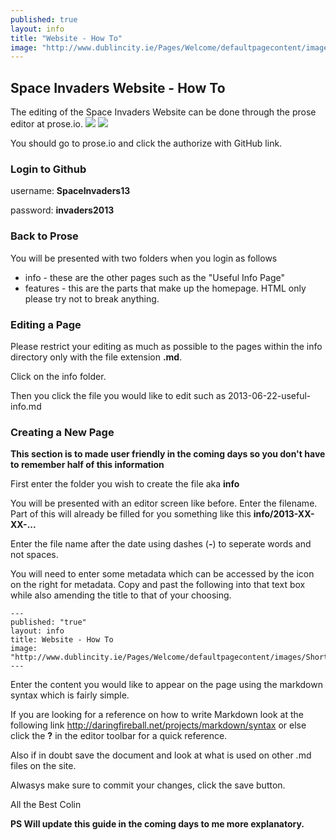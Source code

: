 ```yaml
---
published: true
layout: info
title: "Website - How To"
image: "http://www.dublincity.ie/Pages/Welcome/defaultpagecontent/images/ShortLogo.png"
---
```


## Space Invaders Website - How To

The editing of the Space Invaders Website can be done through the prose editor at prose.io.
![](/_posts/media/meme-cat-says-happy-birthday.jpg)
<img src="/_posts/media/Cork%20Area_Programme_All-Island%20Transmission%20Map_14September2012-02-02-02.jpg" /> 

You should go to prose.io and click the authorize with GitHub link.

### Login to Github

username: **SpaceInvaders13**

password: **invaders2013**

### Back to Prose

You will be presented with two folders when you login as follows

- info - these are the other pages such as the "Useful Info Page"
- features - this are the parts that make up the homepage. HTML only please try not to break anything.

### Editing a Page

Please restrict your editing as much as possible to the pages within the info directory only with the file extension **.md**.

Click on the info folder.

Then you click the file you would like to edit such as 2013-06-22-useful-info.md

### Creating a New Page

__This section is to made user friendly in the coming days so you don't have to remember half of this information__

First enter the folder you wish to create the file aka **info**

You will be presented with an editor screen like before. Enter the filename. Part of this will already be filled for you something like this **info/2013-XX-XX-...**

Enter the file name after the date using dashes (**-**) to seperate words and not spaces.

You will need to enter some metadata which can be accessed by the icon on the right for metadata. Copy and past the following into that text box while also amending the title to that of your choosing.

	---
	published: "true"
	layout: info
	title: Website - How To
	image: "http://www.dublincity.ie/Pages/Welcome/defaultpagecontent/images/ShortLogo.png"
	---


Enter the content you would like to appear on the page using the markdown syntax which is fairly simple. 

If you are looking for a reference on how to write Markdown look at the following link http://daringfireball.net/projects/markdown/syntax or else click the **?** in the editor toolbar for a quick reference.

Also if in doubt save the document and look at what is used on other .md files on the site.

Alwasys make sure to commit your changes, click the save button.

All the Best
Colin

**PS Will update this guide in the coming days to me more explanatory.**